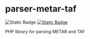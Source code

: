 # parser-metar-taf

![Static Badge](https://img.shields.io/badge/status-idea-yellow?labelColor=yhjgjhj)
[![Static Badge](https://img.shields.io/badge/try-online-blue)](https://wandbox.org/#)

PHP library for parsing METAR and TAF
